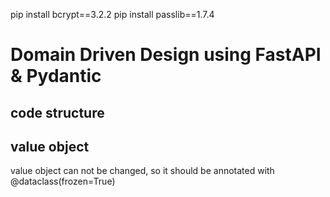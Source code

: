 pip install bcrypt==3.2.2
pip install passlib==1.7.4

# Domain Driven Design using FastAPI & Pydantic

## code structure

## value object

value object can not be changed, so it should be annotated with @dataclass(frozen=True)

